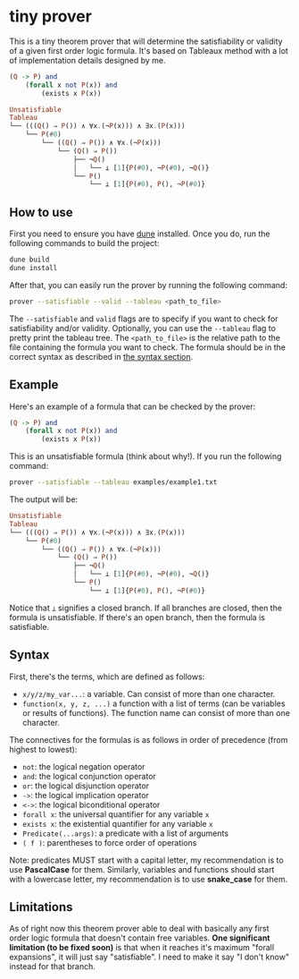 # tiny prover

This is a tiny theorem prover that will determine the satisfiability or validity of a given first order logic formula. It's based on Tableaux method with a lot of implementation details designed by me.

```haskell
(Q -> P) and 
    (forall x not P(x)) and 
        (exists x P(x))
```

```haskell
Unsatisfiable
Tableau
└── (((Q() ⇒ P()) ∧ ∀x.(¬P(x))) ∧ ∃x.(P(x)))
    └── P(#0)
        └── ((Q() ⇒ P()) ∧ ∀x.(¬P(x)))
            └── (Q() ⇒ P())
                ├── ¬Q()
                │   └── ⊥ [1]{P(#0), ¬P(#0), ¬Q()}
                └── P()
                    └── ⊥ [1]{P(#0), P(), ¬P(#0)}
```

## How to use

First you need to ensure you have [dune](https://dune.build/) installed. Once you do, run the following commands to build the project:

```bash
dune build
dune install
```

After that, you can easily run the prover by running the following command:

```bash
prover --satisfiable --valid --tableau <path_to_file>
```

The `--satisfiable` and `valid` flags are to specify if you want to check for satisfiability and/or validity. Optionally, you can use the `--tableau` flag to pretty print the tableau tree. The `<path_to_file>` is the relative path to the file containing the formula you want to check. The formula should be in the correct syntax as described in [the syntax section](#syntax).

## Example

Here's an example of a formula that can be checked by the prover:

```haskell
(Q -> P) and 
    (forall x not P(x)) and 
        (exists x P(x))
```

This is an unsatisfiable formula (think about why!). If you run the following command:

```bash
prover --satisfiable --tableau examples/example1.txt
```

The output will be:

```haskell
Unsatisfiable
Tableau
└── (((Q() ⇒ P()) ∧ ∀x.(¬P(x))) ∧ ∃x.(P(x)))
    └── P(#0)
        └── ((Q() ⇒ P()) ∧ ∀x.(¬P(x)))
            └── (Q() ⇒ P())
                ├── ¬Q()
                │   └── ⊥ [1]{P(#0), ¬P(#0), ¬Q()}
                └── P()
                    └── ⊥ [1]{P(#0), P(), ¬P(#0)}
```

Notice that `⊥` signifies a closed branch. If all branches are closed, then the formula is unsatisfiable. If there's an open branch, then the formula is satisfiable.

## Syntax

First, there's the terms, which are defined as follows:

<!-- type term = Var of string | Fun of string * term list -->
- `x/y/z/my_var...`: a variable. Can consist of more than one character.
- `function(x, y, z, ...)` a function with a list of terms (can be variables or results of functions). The function name can consist of more than one character.

The connectives for the formulas is as follows in order of precedence (from highest to lowest):

- `not`: the logical negation operator
- `and`: the logical conjunction operator
- `or`: the logical disjunction operator
- `->`: the logical implication operator
- `<->`: the logical biconditional operator
- `forall x`: the universal quantifier for any variable `x`
- `exists x`: the existential quantifier for any variable `x`
- `Predicate(...args)`: a predicate with a list of arguments
- `( f )`: parentheses to force order of operations

Note: predicates MUST start with a capital letter, my recommendation is to use **PascalCase** for them. Similarly, variables and functions should start with a lowercase letter, my recommendation is to use **snake_case** for them.

## Limitations

As of right now this theorem prover able to deal with basically any first order logic formula that doesn't contain free variables. **One significant limitation (to be fixed soon)** is that when it reaches it's maximum "forall expansions", it will just say "satisfiable". I need to make it say "I don't know" instead for that branch.
